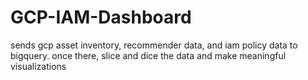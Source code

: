 # GCP-IAM-Dashboard
sends gcp asset inventory, recommender data, and iam policy data to bigquery. once there, slice and dice the data and make meaningful visualizations
